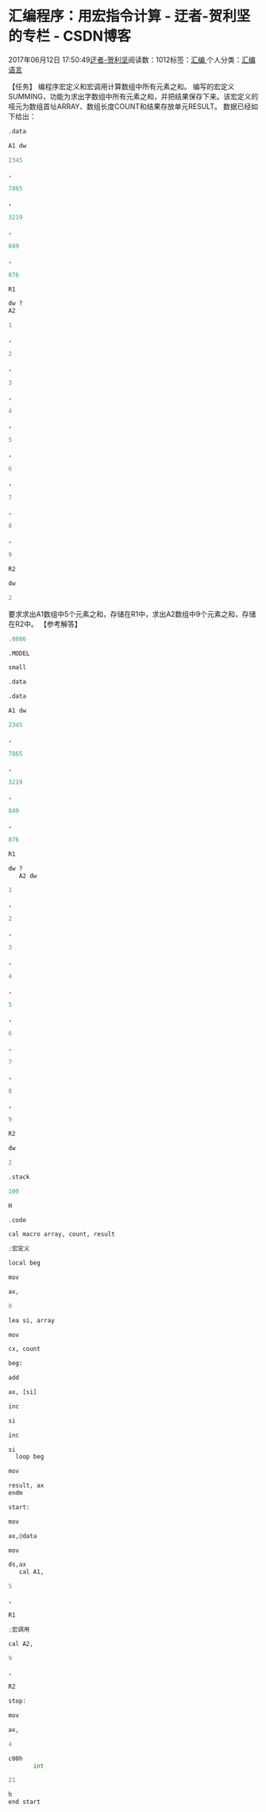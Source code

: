 
# 汇编程序：用宏指令计算 - 迂者-贺利坚的专栏 - CSDN博客

2017年06月12日 17:50:49[迂者-贺利坚](https://me.csdn.net/sxhelijian)阅读数：1012标签：[汇编																](https://so.csdn.net/so/search/s.do?q=汇编&t=blog)个人分类：[汇编语言																](https://blog.csdn.net/sxhelijian/article/category/6698546)



【任务】
编程序宏定义和宏调用计算数组中所有元素之和。
编写的宏定义SUMMING，功能为求出字数组中所有元素之和，并把结果保存下来。该宏定义的哑元为数组首址ARRAY、数组长度COUNT和结果存放单元RESULT。
数据已经如下给出：
```python
.data
```
```python
A1 dw
```
```python
2345
```
```python
,
```
```python
7865
```
```python
,
```
```python
3219
```
```python
,
```
```python
849
```
```python
,
```
```python
876
```
```python
R1
```
```python
dw ?
A2
```
```python
1
```
```python
,
```
```python
2
```
```python
,
```
```python
3
```
```python
,
```
```python
4
```
```python
,
```
```python
5
```
```python
,
```
```python
6
```
```python
,
```
```python
7
```
```python
,
```
```python
8
```
```python
,
```
```python
9
```
```python
R2
```
```python
dw
```
```python
2
```
要求求出A1数组中5个元素之和，存储在R1中，求出A2数组中9个元素之和，存储在R2中。
【参考解答】
```python
.8086
```
```python
.MODEL
```
```python
small
```
```python
.data
```
```python
.data
```
```python
A1 dw
```
```python
2345
```
```python
,
```
```python
7865
```
```python
,
```
```python
3219
```
```python
,
```
```python
849
```
```python
,
```
```python
876
```
```python
R1
```
```python
dw ?
   A2 dw
```
```python
1
```
```python
,
```
```python
2
```
```python
,
```
```python
3
```
```python
,
```
```python
4
```
```python
,
```
```python
5
```
```python
,
```
```python
6
```
```python
,
```
```python
7
```
```python
,
```
```python
8
```
```python
,
```
```python
9
```
```python
R2
```
```python
dw
```
```python
2
```
```python
.stack
```
```python
100
```
```python
H
```
```python
.code
```
```python
cal macro array, count, result
```
```python
;宏定义
```
```python
local beg
```
```python
mov
```
```python
ax,
```
```python
0
```
```python
lea si, array
```
```python
mov
```
```python
cx, count
```
```python
beg:
```
```python
add
```
```python
ax, [si]
```
```python
inc
```
```python
si
```
```python
inc
```
```python
si
  loop beg
```
```python
mov
```
```python
result, ax
endm
```
```python
start:
```
```python
mov
```
```python
ax,@data
```
```python
mov
```
```python
ds,ax
   cal A1,
```
```python
5
```
```python
,
```
```python
R1
```
```python
;宏调用
```
```python
cal A2,
```
```python
9
```
```python
,
```
```python
R2
```
```python
stop:
```
```python
mov
```
```python
ax,
```
```python
4
```
```python
c00h
       int
```
```python
21
```
```python
h
end start
```

